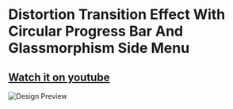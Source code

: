 # Distortion Transition Effect With Circular Progress Bar And Glassmorphism Side Menu

## [Watch it on youtube](https://youtu.be/RSJDwH7plsY)

![Design Preview](/preview.jpg)
